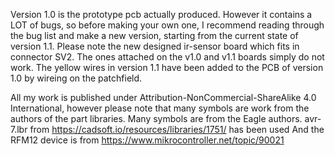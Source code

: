 Version 1.0 is the prototype pcb actually produced.
However it contains a LOT of bugs, so before making your own one, I recommend reading through the bug list and make a new version, starting from the current state of version 1.1.
Please note the new designed ir-sensor board which fits in connector SV2. The ones attached on the v1.0 and v1.1 boards simply do not work.
The yellow wires in version 1.1 have been added to the PCB of version 1.0 by wireing on the patchfield.

All my work is published under Attribution-NonCommercial-ShareAlike 4.0 International, however please note that many symbols are work from the authors of the part libraries.
Many symbols are from the Eagle authors.
avr-7.lbr from https://cadsoft.io/resources/libraries/1751/ has been used
And the RFM12 device is from https://www.mikrocontroller.net/topic/90021
